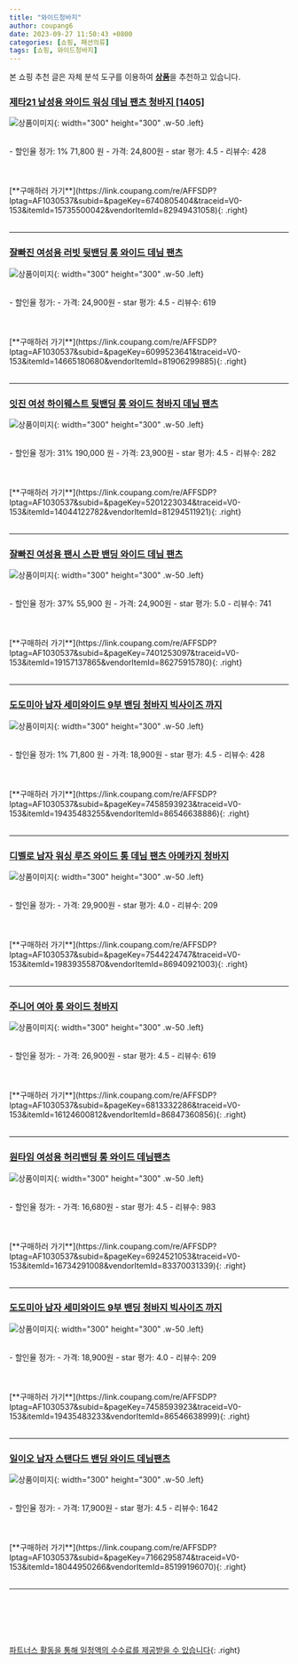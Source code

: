 ```yaml
---
title: "와이드청바지"
author: coupang6
date: 2023-09-27 11:50:43 +0800
categories: [쇼핑, 패션의류]
tags: [쇼핑, 와이드청바지]
---
```


본 쇼핑 추천 글은 자체 분석 도구를 이용하여 [**상품**](https://link.coupang.com/a/bao1ui)을 추천하고 있습니다.

### [제타21 남성용 와이드 워싱 데님 팬츠 청바지 [1405]](https://link.coupang.com/re/AFFSDP?lptag=AF1030537&subid=&pageKey=6740805404&traceid=V0-153&itemId=15735500042&vendorItemId=82949431058)

![상품이미지](https://thumbnail6.coupangcdn.com/thumbnails/remote/230x230ex/image/vendor_inventory/e761/11d1c6ed3b933c6804377460c0c102efde37057d979f9a99901664c09ca4.jpg){: width="300" height="300" .w-50 .left}


<br>
- 할인율 정가: 1%  71,800   원
- 가격: 24,800원
- star 평가: 4.5
- 리뷰수: 428
<br>
<br>
<br>
<br>
[**구매하러 가기**](https://link.coupang.com/re/AFFSDP?lptag=AF1030537&subid=&pageKey=6740805404&traceid=V0-153&itemId=15735500042&vendorItemId=82949431058){: .right}
<br>
<br>

---

### [잘빠진 여성용 러빗 뒷밴딩 롱 와이드 데님 팬츠](https://link.coupang.com/re/AFFSDP?lptag=AF1030537&subid=&pageKey=6099523641&traceid=V0-153&itemId=14665180680&vendorItemId=81906299885)

![상품이미지](https://thumbnail10.coupangcdn.com/thumbnails/remote/230x230ex/image/retail/images/3133545266021952-bcadfa47-1f2c-4ca2-9eff-1c26ded389e8.jpg){: width="300" height="300" .w-50 .left}


<br>
- 할인율 정가: 
- 가격: 24,900원
- star 평가: 4.5
- 리뷰수: 619
<br>
<br>
<br>
<br>
[**구매하러 가기**](https://link.coupang.com/re/AFFSDP?lptag=AF1030537&subid=&pageKey=6099523641&traceid=V0-153&itemId=14665180680&vendorItemId=81906299885){: .right}
<br>
<br>

---

### [잇진 여성 하이웨스트 뒷밴딩 롱 와이드 청바지 데님 팬츠](https://link.coupang.com/re/AFFSDP?lptag=AF1030537&subid=&pageKey=5201223034&traceid=V0-153&itemId=14044122782&vendorItemId=81294511921)

![상품이미지](https://thumbnail9.coupangcdn.com/thumbnails/remote/230x230ex/image/vendor_inventory/a972/4e5c4e443ba00df99355d75414dc7ad3381a1bd58a3c1eea1339e1d68635.jpg){: width="300" height="300" .w-50 .left}


<br>
- 할인율 정가: 31%  190,000   원
- 가격: 23,900원
- star 평가: 4.5
- 리뷰수: 282
<br>
<br>
<br>
<br>
[**구매하러 가기**](https://link.coupang.com/re/AFFSDP?lptag=AF1030537&subid=&pageKey=5201223034&traceid=V0-153&itemId=14044122782&vendorItemId=81294511921){: .right}
<br>
<br>

---

### [잘빠진 여성용 팬시 스판 밴딩 와이드 데님 팬츠](https://link.coupang.com/re/AFFSDP?lptag=AF1030537&subid=&pageKey=7401253097&traceid=V0-153&itemId=19157137865&vendorItemId=86275915780)

![상품이미지](https://thumbnail10.coupangcdn.com/thumbnails/remote/230x230ex/image/rs_quotation_api/glqjthxt/bd5040ba920f4a24aed524802a0f9239.jpg){: width="300" height="300" .w-50 .left}


<br>
- 할인율 정가: 37%  55,900   원
- 가격: 24,900원
- star 평가: 5.0
- 리뷰수: 741
<br>
<br>
<br>
<br>
[**구매하러 가기**](https://link.coupang.com/re/AFFSDP?lptag=AF1030537&subid=&pageKey=7401253097&traceid=V0-153&itemId=19157137865&vendorItemId=86275915780){: .right}
<br>
<br>

---

### [도도미아 남자 세미와이드 9부 밴딩 청바지 빅사이즈 까지](https://link.coupang.com/re/AFFSDP?lptag=AF1030537&subid=&pageKey=7458593923&traceid=V0-153&itemId=19435483255&vendorItemId=86546638886)

![상품이미지](https://thumbnail10.coupangcdn.com/thumbnails/remote/230x230ex/image/vendor_inventory/e92b/6f60ed5ae70af400646e66970e3fb783811e508d796d48a9a85fe8f298e9.jpg){: width="300" height="300" .w-50 .left}


<br>
- 할인율 정가: 1%  71,800   원
- 가격: 18,900원
- star 평가: 4.5
- 리뷰수: 428
<br>
<br>
<br>
<br>
[**구매하러 가기**](https://link.coupang.com/re/AFFSDP?lptag=AF1030537&subid=&pageKey=7458593923&traceid=V0-153&itemId=19435483255&vendorItemId=86546638886){: .right}
<br>
<br>

---

### [디벨로 남자 워싱 루즈 와이드 통 데님 팬츠 아메카지 청바지](https://link.coupang.com/re/AFFSDP?lptag=AF1030537&subid=&pageKey=7544224747&traceid=V0-153&itemId=19839355870&vendorItemId=86940921003)

![상품이미지](https://thumbnail7.coupangcdn.com/thumbnails/remote/230x230ex/image/vendor_inventory/f70f/02a2435c41a55296ccc107ae6869c4e8fd37f26c517a4cbd246aa8ce8951.jpg){: width="300" height="300" .w-50 .left}


<br>
- 할인율 정가: 
- 가격: 29,900원
- star 평가: 4.0
- 리뷰수: 209
<br>
<br>
<br>
<br>
[**구매하러 가기**](https://link.coupang.com/re/AFFSDP?lptag=AF1030537&subid=&pageKey=7544224747&traceid=V0-153&itemId=19839355870&vendorItemId=86940921003){: .right}
<br>
<br>

---

### [주니어 여아 롱 와이드 청바지](https://link.coupang.com/re/AFFSDP?lptag=AF1030537&subid=&pageKey=6813332286&traceid=V0-153&itemId=16124600812&vendorItemId=86847360856)

![상품이미지](https://thumbnail7.coupangcdn.com/thumbnails/remote/230x230ex/image/vendor_inventory/1dc2/9ad3d53d0c2a3f252c8ae5da515e0167724e76a0b319368a57d2efebf200.jpg){: width="300" height="300" .w-50 .left}


<br>
- 할인율 정가: 
- 가격: 26,900원
- star 평가: 4.5
- 리뷰수: 619
<br>
<br>
<br>
<br>
[**구매하러 가기**](https://link.coupang.com/re/AFFSDP?lptag=AF1030537&subid=&pageKey=6813332286&traceid=V0-153&itemId=16124600812&vendorItemId=86847360856){: .right}
<br>
<br>

---

### [원타임 여성용 허리밴딩 롱 와이드 데님팬츠](https://link.coupang.com/re/AFFSDP?lptag=AF1030537&subid=&pageKey=6924521053&traceid=V0-153&itemId=16734291008&vendorItemId=83370031339)

![상품이미지](https://thumbnail9.coupangcdn.com/thumbnails/remote/230x230ex/image/vendor_inventory/969d/0207dc8dc224a9538a79e322b15f5e7c37c88a8152c0ac8eabc5d48018d6.jpg){: width="300" height="300" .w-50 .left}


<br>
- 할인율 정가: 
- 가격: 16,680원
- star 평가: 4.5
- 리뷰수: 983
<br>
<br>
<br>
<br>
[**구매하러 가기**](https://link.coupang.com/re/AFFSDP?lptag=AF1030537&subid=&pageKey=6924521053&traceid=V0-153&itemId=16734291008&vendorItemId=83370031339){: .right}
<br>
<br>

---

### [도도미아 남자 세미와이드 9부 밴딩 청바지 빅사이즈 까지](https://link.coupang.com/re/AFFSDP?lptag=AF1030537&subid=&pageKey=7458593923&traceid=V0-153&itemId=19435483233&vendorItemId=86546638999)

![상품이미지](https://thumbnail6.coupangcdn.com/thumbnails/remote/230x230ex/image/vendor_inventory/66aa/3a4a77e90e40e7b67576ed3f4548493a74829f65ee2ee34576a902037774.jpg){: width="300" height="300" .w-50 .left}


<br>
- 할인율 정가: 
- 가격: 18,900원
- star 평가: 4.0
- 리뷰수: 209
<br>
<br>
<br>
<br>
[**구매하러 가기**](https://link.coupang.com/re/AFFSDP?lptag=AF1030537&subid=&pageKey=7458593923&traceid=V0-153&itemId=19435483233&vendorItemId=86546638999){: .right}
<br>
<br>

---

### [일이오 남자 스탠다드 밴딩 와이드 데님팬츠](https://link.coupang.com/re/AFFSDP?lptag=AF1030537&subid=&pageKey=7166295874&traceid=V0-153&itemId=18044950266&vendorItemId=85199196070)

![상품이미지](https://thumbnail10.coupangcdn.com/thumbnails/remote/230x230ex/image/vendor_inventory/cb0e/2ee34945e8e6a5b5138c12abdf8c870efde937bf91315f0448a9d9a56e4f.jpg){: width="300" height="300" .w-50 .left}


<br>
- 할인율 정가: 
- 가격: 17,900원
- star 평가: 4.5
- 리뷰수: 1642
<br>
<br>
<br>
<br>
[**구매하러 가기**](https://link.coupang.com/re/AFFSDP?lptag=AF1030537&subid=&pageKey=7166295874&traceid=V0-153&itemId=18044950266&vendorItemId=85199196070){: .right}
<br>
<br>

---
<br><br><br><br><br> [파트너스 활동을 통해 일정액의 수수료를 제공받을 수 있습니다](https://link.coupang.com/a/bao1ui){: .right}